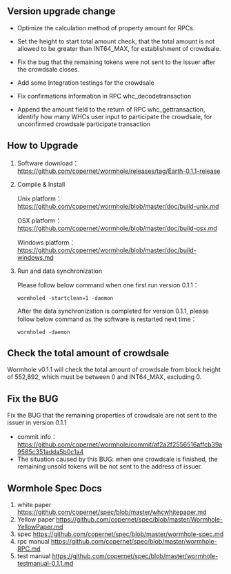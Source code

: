 ## Version upgrade change

- Optimize the calculation method of property amount for RPCs.

- Set the height to start total amount check,  that the total amount is not allowed to be greater than INT64_MAX, for establishment of crowdsale.

- Fix the bug that the remaining tokens were not sent to the issuer after the crowdsale closes. 

- Add some Integration testings for the crowdsale
- Fix confirmations information in  RPC whc_decodetransaction
-  Append the amount field to the return of RPC whc_gettransaction,  identify how many WHCs user input to participate the crowdsale,  for unconfirmed crowdsale participate transaction

## How to Upgrade

1. Software download：https://github.com/copernet/wormhole/releases/tag/Earth-0.1.1-release

2. Compile & Install

   Unix platform：https://github.com/copernet/wormhole/blob/master/doc/build-unix.md

   OSX platform：https://github.com/copernet/wormhole/blob/master/doc/build-osx.md

   Windows platform：https://github.com/copernet/wormhole/blob/master/doc/build-windows.md

3. Run and data synchronization

   Please follow below command when one first run version 0.1.1：

   `wormholed -startclean=1 -daemon`

   After the data synchronization is completed for version 0.1.1, please follow below command as the software is restarted next time：

   `wormholed -daemon`

## Check the total amount of crowdsale

Wormhole v0.1.1 will check the total amount of crowdsale from block height of 552,892, which must be between 0 and INT64_MAX, excluding 0.

## Fix the BUG 

Fix the BUG that the remaining properties of crowdsale are not sent to the issuer in version 0.1.1

- commit info：https://github.com/copernet/wormhole/commit/af2a2f2556516affcb39a9585c351adda5b0c1a4
- The situation caused by this BUG: when one crowdsale is finished, the remaining unsold tokens will be not sent to the address of issuer.

## Wormhole Spec Docs

1. white paper     https://github.com/copernet/spec/blob/master/whcwhitepaper.md
2. Yellow paper     https://github.com/copernet/spec/blob/master/Wormhole-YellowPaper.md
3. spec       https://github.com/copernet/spec/blob/master/wormhole-spec.md
4. rpc manual   https://github.com/copernet/spec/blob/master/wormhole-RPC.md
5. test manual   https://github.com/copernet/spec/blob/master/wormhole-testmanual-0.1.1.md